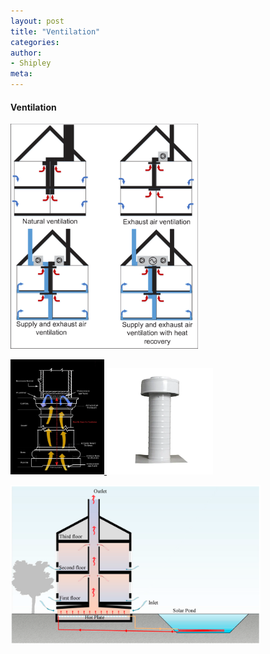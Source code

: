 ```yaml
---
layout: post
title: "Ventilation"
categories:
author:
- Shipley
meta:
---
```

#### Ventilation
<a href=""> <img src="https://github.com/Shipley-XinyuWang/3yr-Studio-Flexibility/blob/master/assets/reference/Ventilation/Different-types-of-ventilation-systems.png?raw=true" alt="HTML tutorial" style="width:300px;"></a>

<a href=""> <img src="https://github.com/Shipley-XinyuWang/3yr-Studio-Flexibility/blob/master/assets/reference/Ventilation/exterior-wood-columns-ventilation-diagram-chadsworth.jpg?raw=true" alt="HTML tutorial" style="width:150px;"></a><a href=""> <img src="https://github.com/Shipley-XinyuWang/3yr-Studio-Flexibility/blob/master/assets/reference/Ventilation/white-active-ventilation-static-roof-vents-kv-4-wt-c3_600.jpg?raw=true" alt="HTML tutorial" style="width:170px;"></a>

<a href=""> <img src="https://github.com/Shipley-XinyuWang/3yr-Studio-Flexibility/blob/master/assets/reference/Ventilation/sustainability-07-09649-g001.png?raw=true" alt="HTML tutorial" style="width:400px;"></a>
